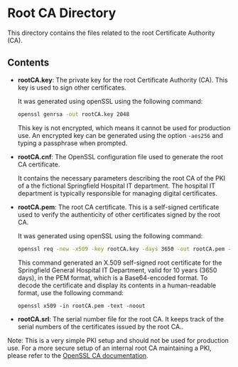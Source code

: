# Root CA Directory

This directory contains the files related to the root Certificate Authority (CA).

## Contents

- **rootCA.key**: The private key for the root Certificate Authority (CA). This key is used to sign other certificates.

  It was generated using openSSL using the following command:

  ```zsh
  openssl genrsa -out rootCA.key 2048
  ```

  This key is not encrypted, which means it cannot be used for production use.
  An encrypted key can be generated using the option `-aes256` and typing a passphrase when prompted.

- **rootCA.cnf**: The OpenSSL configuration file used to generate the root CA certificate.

  It contains the necessary parameters describing the root CA of the PKI of a the fictional Springfield Hospital IT department. The hospital IT department is typically responsible for managing digital certificates.

- **rootCA.pem**: The root CA certificate. This is a self-signed certificate used to verify the authenticity of other certificates signed by the root CA.

  It was generated using openSSL using the following command:

  ```zsh
  openssl req -new -x509 -key rootCA.key -days 3650 -out rootCA.pem -config rootCA.cnf
  ```

  This command generated an X.509 self-signed root certificate for the Springfield General Hospital IT Department, valid for 10 years (3650 days), in the PEM format, which is a Base64-encoded format. To decode the certificate and display its contents in a human-readable format, use the following command:

  ```
  openssl x509 -in rootCA.pem -text -noout
  ```

- **rootCA.srl**: The serial number file for the root CA. It keeps track of the serial numbers of the certificates issued by the root CA..

Note: This is a very simple PKI setup and should not be used for production use. For a more secure setup of an internal root CA maintaining a PKI, please refer to the [OpenSSL CA documentation](https://openssl-ca.readthedocs.io/en/latest/index.html).
